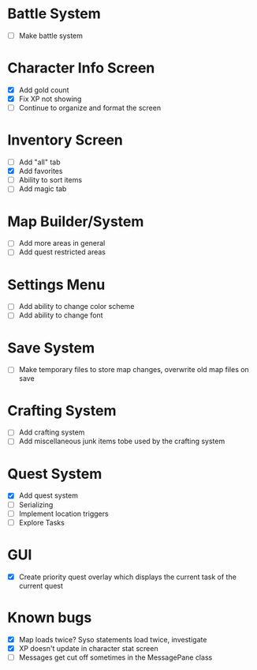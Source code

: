 # Battle System
- [ ] Make battle system

# Character Info Screen
- [x] Add gold count
- [x] Fix XP not showing
- [ ] Continue to organize and format the screen

# Inventory Screen
- [ ] Add "all" tab
- [x] Add favorites
- [ ] Ability to sort items
- [ ] Add magic tab

# Map Builder/System
- [ ] Add more areas in general
- [ ] Add quest restricted areas

# Settings Menu
- [ ] Add ability to change color scheme
- [ ] Add ability to change font

# Save System
- [ ] Make temporary files to store map changes, overwrite old map files on save

# Crafting System
- [ ] Add crafting system
- [ ] Add miscellaneous junk items tobe used by the crafting system

# Quest System
- [x] Add quest system
- [ ] Serializing
- [ ] Implement location triggers
- [ ] Explore Tasks

# GUI
- [x] Create priority quest overlay which displays the current task of the current quest

# Known bugs
- [x] Map loads twice? Syso statements load twice, investigate
- [x] XP doesn't update in character stat screen
- [ ] Messages get cut off sometimes in the MessagePane class
